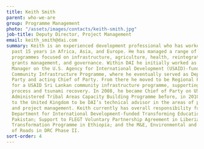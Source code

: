 ```yaml
---
title: Keith Smith
parent: who-we-are
group: Programme Management
photo: "/assets/images/contacts/keith-smith.jpg"
job-title: Deputy Director, Project Management
email: keith_smith@dai.com
summary: Keith is an experienced development professional who has worked over the
  past 15 years in Africa, Asia, and Europe. He has managed a range of development
  programmes focused on infrastructure, agriculture, health, reintegration of ex-combatants,
  grants management, and governance. Within DAI he initially worked as Economic Integration
  Manager on the U.S. Agency for International Development (USAID)-funded Liberia
  Community Infrastructure Programme, where he eventually served as Deputy Chief of
  Party and acting Chief of Party. From there he moved to be Regional Programme Manager
  for a USAID Sri Lankan community infrastructure programme, supporting the peace
  process and tsunami recovery. In 2008, he became Chief of Party on USAID’s Federally
  Administered Tribal Areas Capacity Building Programme before, in 2010, moving back
  to the United Kingdom to be DAI’s technical advisor in the areas of post conflict
  and project management. Keith currently has overall responsibility for the U.K.
  Department for International Development-funded Transforming Education project in
  Pakistan; Support to FLEGT Voluntary Partnership Agreement in Liberia; Land Investment
  Transformation Programme in Ethiopia; and the M&E, Environmental and Social Management/Maintenance
  of Roads in DRC Phase II.
sort-order: 4
---
```

